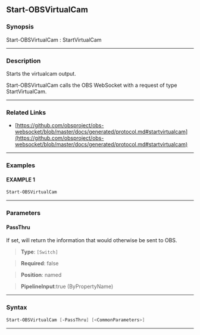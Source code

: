 Start-OBSVirtualCam
-------------------
### Synopsis
Start-OBSVirtualCam : StartVirtualCam

---
### Description

Starts the virtualcam output.


Start-OBSVirtualCam calls the OBS WebSocket with a request of type StartVirtualCam.

---
### Related Links
* [https://github.com/obsproject/obs-websocket/blob/master/docs/generated/protocol.md#startvirtualcam](https://github.com/obsproject/obs-websocket/blob/master/docs/generated/protocol.md#startvirtualcam)



---
### Examples
#### EXAMPLE 1
```PowerShell
Start-OBSVirtualCam
```

---
### Parameters
#### **PassThru**

If set, will return the information that would otherwise be sent to OBS.



> **Type**: ```[Switch]```

> **Required**: false

> **Position**: named

> **PipelineInput**:true (ByPropertyName)



---
### Syntax
```PowerShell
Start-OBSVirtualCam [-PassThru] [<CommonParameters>]
```
---
